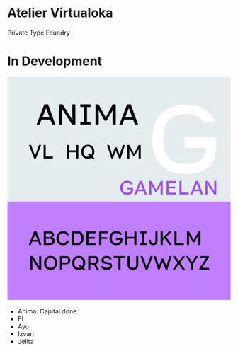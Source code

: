 # Atelier Virtualoka
Private Type Foundry

# In Development
![Anima](https://github.com/micheliaHEART/Aset/blob/706b6ae28034753345321e7b1225f50794d05db1/Anima%20v0.1%20alpha.png)
- Anima: Capital done
- El
- Ayu
- Izvari
- Jelita
<!--
## Hi there 👋

**Here are some ideas to get you started:**

🙋‍♀️ A short introduction - what is your organization all about?
🌈 Contribution guidelines - how can the community get involved?
👩‍💻 Useful resources - where can the community find your docs? Is there anything else the community should know?
🍿 Fun facts - what does your team eat for breakfast?
🧙 Remember, you can do mighty things with the power of [Markdown](https://docs.github.com/github/writing-on-github/getting-started-with-writing-and-formatting-on-github/basic-writing-and-formatting-syntax)
-->
